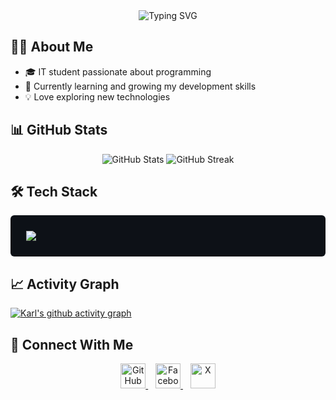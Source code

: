 <div align="center">
  <img src="https://readme-typing-svg.demolab.com?font=Fira+Code&pause=1000&color=A9FEF7&center=true&vCenter=true&width=435&lines=Hi+there%2C+I'm+Karl!+👋;IT+Student+%7C+Developer;Trying+to+be+better+at+Programming" alt="Typing SVG" />
</div>

## 👨‍💻 About Me

- 🎓 IT student passionate about programming
- 🌱 Currently learning and growing my development skills
- 💡 Love exploring new technologies

## 📊 GitHub Stats

<div align="center">
  <img src="https://github-readme-stats.vercel.app/api?username=karl2522&show_icons=true&theme=radical" alt="GitHub Stats" />
  <img src="https://github-readme-streak-stats.herokuapp.com/?user=karl2522&theme=radical" alt="GitHub Streak" />

</div>

## 🛠️ Tech Stack

<div align="left" style="background-color: #0d1117; padding: 25px; border-radius: 6px;">
  <img src="https://skillicons.dev/icons?i=html,css,js,python,java,react,nodejs,django,vite,git,vscode,mysql" />
</div>



## 📈 Activity Graph
[![Karl's github activity graph](https://github-readme-activity-graph.vercel.app/graph?username=karl2522&theme=react-dark)](https://github.com/ashutosh00710/github-readme-activity-graph)

## 🤝 Connect With Me

<div align="center">
  <a href="https://github.com/karl2522">
    <img src="https://raw.githubusercontent.com/rahuldkjain/github-profile-readme-generator/master/src/images/icons/Social/github.svg" alt="GitHub" height="40" width="40" />
  </a>
  &nbsp;&nbsp;
  <a href="https://www.facebook.com/jaredkarl2">
    <img src="https://raw.githubusercontent.com/rahuldkjain/github-profile-readme-generator/master/src/images/icons/Social/facebook.svg" alt="Facebook" height="40" width="40" />
  </a>
  &nbsp;&nbsp;
  <a href="https://x.com/jaerhead">
    <img src="https://raw.githubusercontent.com/rahuldkjain/github-profile-readme-generator/master/src/images/icons/Social/twitter.svg" alt="X" height="40" width="40" />
  </a>
</div>
